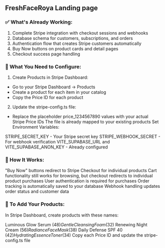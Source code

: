 ## FreshFaceRoya Landing page

### ✅ What's Already Working:
1. Complete Stripe integration with checkout sessions and webhooks
2. Database schema for customers, subscriptions, and orders
3. Authentication flow that creates Stripe customers automatically
4. Buy Now buttons on product cards and detail pages
5. Checkout success page handling




### 🔧 What You Need to Configure:
1. Create Products in Stripe Dashboard:

- Go to your Stripe Dashboard → Products
- Create a product for each item in your catalog
- Copy the Price ID for each product
2. Update the stripe-config.ts file:

- Replace the placeholder price_1234567890 values with your actual Stripe Price IDs
The file is already mapped to your existing products
Set Environment Variables:

STRIPE_SECRET_KEY - Your Stripe secret key
STRIPE_WEBHOOK_SECRET - For webhook verification
VITE_SUPABASE_URL and VITE_SUPABASE_ANON_KEY - Already configured
### 🛒 How It Works:
"Buy Now" buttons redirect to Stripe Checkout for individual products
Cart functionality still works for browsing, but checkout redirects to individual product purchases
User authentication is required for purchases
Order tracking is automatically saved to your database
Webhook handling updates order status and customer data
### 📝 To Add Your Products:
In Stripe Dashboard, create products with these names:

Luminous Glow Serum ($48)
Gentle Cleansing Foam ($32)
Renewing Night Cream ($56)
Radiance Face Mask ($38)
Daily Defense SPF 40 ($42)
Hydrating Essence Toner ($34)
Copy each Price ID and update the stripe-config.ts file

